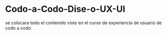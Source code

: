 # Codo-a-Codo-Dise-o-UX-UI
se colocara todo el contenido visto en el curso de experiencia de usuario de codo a codo
